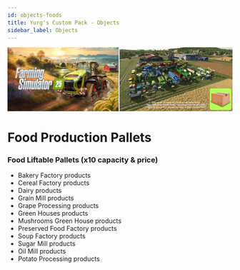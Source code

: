 ```yaml
---
id: objects-foods
title: Yurg's Custom Pack - Objects
sidebar_label: Objects
---
```

[![](modHeader.png)](modScreen.png)
# Food Production Pallets

### Food Liftable Pallets (x10 capacity & price)
- Bakery Factory products
- Cereal Factory products
- Dairy products
- Grain Mill products
- Grape Processing products
- Green Houses products
- Mushrooms Green House products
- Preserved Food Factory products
- Soup Factory products
- Sugar Mill products
- Oil Mill products
- Potato Processing products
